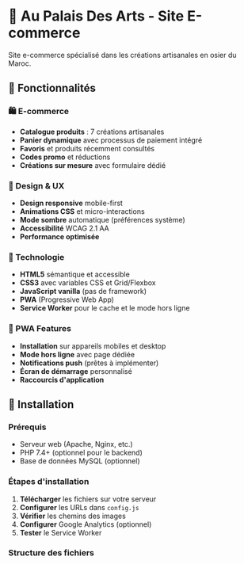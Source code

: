 # 🧺 Au Palais Des Arts - Site E-commerce

Site e-commerce spécialisé dans les créations artisanales en osier du Maroc.

## 🌟 Fonctionnalités

### 🛍️ E-commerce
- **Catalogue produits** : 7 créations artisanales
- **Panier dynamique** avec processus de paiement intégré
- **Favoris** et produits récemment consultés
- **Codes promo** et réductions
- **Créations sur mesure** avec formulaire dédié

### 🎨 Design & UX
- **Design responsive** mobile-first
- **Animations CSS** et micro-interactions
- **Mode sombre** automatique (préférences système)
- **Accessibilité** WCAG 2.1 AA
- **Performance optimisée**

### 🔧 Technologie
- **HTML5** sémantique et accessible
- **CSS3** avec variables CSS et Grid/Flexbox
- **JavaScript vanilla** (pas de framework)
- **PWA** (Progressive Web App)
- **Service Worker** pour le cache et le mode hors ligne

### 📱 PWA Features
- **Installation** sur appareils mobiles et desktop
- **Mode hors ligne** avec page dédiée
- **Notifications push** (prêtes à implémenter)
- **Écran de démarrage** personnalisé
- **Raccourcis d'application**

## 🚀 Installation

### Prérequis
- Serveur web (Apache, Nginx, etc.)
- PHP 7.4+ (optionnel pour le backend)
- Base de données MySQL (optionnel)

### Étapes d'installation
1. **Télécharger** les fichiers sur votre serveur
2. **Configurer** les URLs dans `config.js`
3. **Vérifier** les chemins des images
4. **Configurer** Google Analytics (optionnel)
5. **Tester** le Service Worker

### Structure des fichiers
